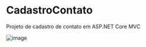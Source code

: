 # CadastroContato
Projeto de cadastro de contato em ASP.NET Core MVC

![image](https://user-images.githubusercontent.com/21145385/168673418-405d8d8e-3837-4c00-bfcf-06c971e668b2.png)

